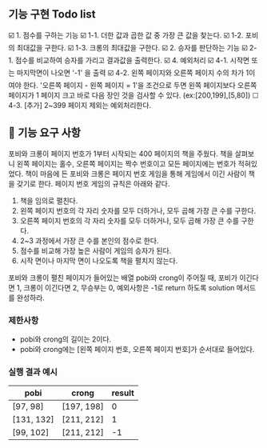 ## 기능 구현 Todo list

☑️ 1. 점수를 구하는  기능
  ☑️ 1-1. 더한 값과 곱한 값 중 가장 큰 값을 찾는다.
  ☑️ 1-2. 포비의 최대값을 구한다.
  ☑️ 1-3. 크롱의 최대값을 구한다.
☑️ 2. 승자를 판단하는 기능
  ☑️ 2-1. 점수를 비교하여 승자를 가리고 결과값을 출력한다.
☑️ 4. 예외처리
  ☑️ 4-1. 시작면 또는 마지막면이 나오면 '-1' 을 출력
  ☑️ 4-2. 왼쪽 페이지와 오른쪽 페이지 수의 차가 1이여야 한다.
          '오른쪽 페이지 - 왼쪽 페이지 = 1'을 조건으로 두면  왼쪽 페이지보다 오른쪽 페이지가 1 페이지 크고 바로 다음 장인 것을 검사할 수 있다. (ex:[200,199],[5,80])
  ☐ 4-3. [추가] 2~399 페이지 제외는 예외처리한다.



## 🚀 기능 요구 사항

포비와 크롱이 페이지 번호가 1부터 시작되는 400 페이지의 책을 주웠다. 책을 살펴보니 왼쪽 페이지는 홀수, 오른쪽 페이지는 짝수 번호이고 모든 페이지에는 번호가 적혀있었다. 책이 마음에 든 포비와 크롱은 페이지 번호 게임을 통해 게임에서 이긴 사람이 책을 갖기로 한다. 페이지 번호 게임의 규칙은 아래와 같다.

1. 책을 임의로 펼친다.
2. 왼쪽 페이지 번호의 각 자리 숫자를 모두 더하거나, 모두 곱해 가장 큰 수를 구한다.
3. 오른쪽 페이지 번호의 각 자리 숫자를 모두 더하거나, 모두 곱해 가장 큰 수를 구한다.
4. 2~3 과정에서 가장 큰 수를 본인의 점수로 한다.
5. 점수를 비교해 가장 높은 사람이 게임의 승자가 된다.
6. 시작 면이나 마지막 면이 나오도록 책을 펼치지 않는다.

포비와 크롱이 펼친 페이지가 들어있는 배열 pobi와 crong이 주어질 때, 포비가 이긴다면 1, 크롱이 이긴다면 2, 무승부는 0, 예외사항은 -1로 return 하도록 solution 메서드를 완성하라.

### 제한사항

- pobi와 crong의 길이는 2이다.
- pobi와 crong에는 [왼쪽 페이지 번호, 오른쪽 페이지 번호]가 순서대로 들어있다.

### 실행 결과 예시

| pobi       | crong      | result |
| ---------- | ---------- | ------ |
| [97, 98]   | [197, 198] | 0      |
| [131, 132] | [211, 212] | 1      |
| [99, 102]  | [211, 212] | -1     |
